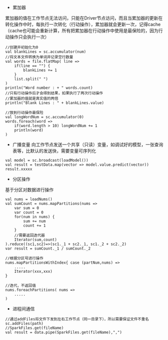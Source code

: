 - 累加器

累加器的值在工作节点无法访问，只能在Driver节点访问，而且当累加器的更新在转化操作中时，每执行一次转化（行动操作），累加器就会更新一次，记得cache（cache也可能会重新计算，所有把累加器在行动操作中使用是最保险的，因为行动操作只会执行一次）
```
//创建并初始化为0
val blankLines = sc.accumulator(num)
//将文本文件转换为单词并记录空行数量
val words = file.flatMap( line => 
    if(line == "") {
        blankLines += 1
    }
    list.split(" ")
)
println("Word number : + " words.count)
//只有行动操作后才会得到结果，如果执行了两次行动操作
//累加器的值就是真实值的两倍
println("Blank Lines : " + blankLines.value)

//放到行动操作最保险
val longWordNum = sc.accumulator(0)
words.foreach(word => 
    if(word.length > 10) longWordNum += 1
    println(word)
)
```

- 广播变量
向工作节点发送一个共享（只读）变量，如调试好的模型，一张查询表等，比默认的发送快，需要变量可序列化
```
val model = sc.broadcast(loadModel())
val result = testData.map(vector => model.value.predict(vector))
result.xxxxx
```

- 分区操作

基于分区对数据进行操作
```
val nums = loadNums()
val sumCount = nums.mapPartitions(nums => 
    var sum = 0
    var count = 0
    for(num in nums) {
        sum += num
        count += 1
    }
    //需要返回迭代器
    Iterator(sum,count)
).reduce((sc1,sc2)=>(sc1._1 + sc2._1, sc1._2 + sc2._2)
var result = sumCount._1 / sumCount._2

//根据分区号进行操作
nums.mapPartitionsWithIndex{ case (partNum,nums) =>
    .....
    Iterator(xxx,xxx)
}

//迭代，不返回值
nums.foreachPartitions( nums => 
    .....
)
```

- 进程间通信
```
//通过addFiles将文件下发到左右工作节点（同一目录下），所以需要保证文件不重名
sc.addFiles(path)
//SparkFiles.get(fileName)
val result = data.pipe(SparkFiles.get(fileName),",")
```
